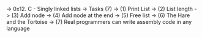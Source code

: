 -> 0x12. C - Singly linked lists
-> Tasks (7)
-> (1) Print List
-> (2) List length
-> (3) Add node
-> (4) Add node at the end
-> (5) Free list
-> (6) The Hare and the Tortoise
-> (7) Real programmers can write assembly code in any language
